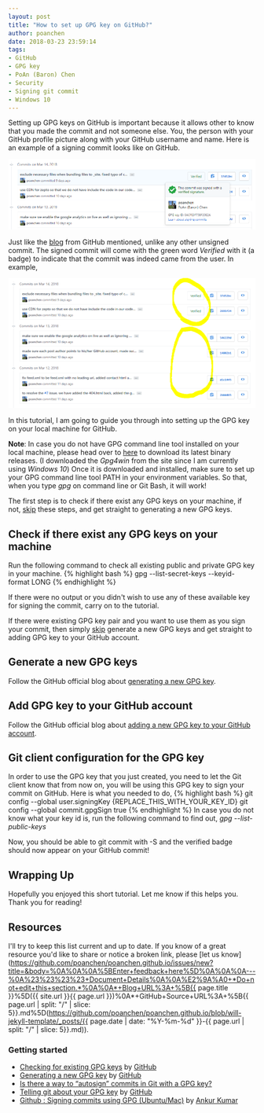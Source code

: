 ```yaml
---
layout: post
title: "How to set up GPG key on GitHub?"
author: poanchen
date: 2018-03-23 23:59:14
tags:
- GitHub
- GPG key
- PoAn (Baron) Chen
- Security
- Signing git commit
- Windows 10
---
```

Setting up GPG keys on GitHub is important because it allows other to know that you made the commit and not someone else. You, the person with your GitHub profile picture along with your GitHub username and name. Here is an example of a signing commit looks like on GitHub.

<img src="/img/2018/03/23/how-to-set-up-gpg-key-in-github/signing commit sample.png" alt="signing commit sample">

Just like the [blog](https://blog.github.com/2016-04-05-gpg-signature-verification/) from GitHub mentioned, unlike any other unsigned commit. The signed commit will come with the green word *Verified* with it (a badge) to indicate that the commit was indeed came from the user. In example,

<img src="/img/2018/03/23/how-to-set-up-gpg-key-in-github/commits sample.png" alt="commits sample">

In this tutorial, I am going to guide you through into setting up the GPG key on your local machine for GitHub.

**Note**: In case you do not have GPG command line tool installed on your local machine, please head over to [here](https://www.gnupg.org/download/) to download its latest binary releases. (I downloaded the *Gpg4win* from the site since I am currently using *Windows 10*) Once it is downloaded and installed, make sure to set up your GPG command line tool PATH in your environment variables. So that, when you type *gpg* on command line or Git Bash, it will work!

The first step is to check if there exist any GPG keys on your machine, if not, [skip](#generate-a-new-gpg-keys) these steps, and get straight to generating a new GPG keys.

## Check if there exist any GPG keys on your machine
Run the following command to check all existing public and private GPG key in your machine.
{% highlight bash %}
  gpg --list-secret-keys --keyid-format LONG
{% endhighlight %}

If there were no output or you didn't wish to use any of these available key for signing the commit, carry on to the tutorial.

If there were existing GPG key pair and you want to use them as you sign your commit, then simply [skip](#add-gpg-key-to-your-github-account) generate a new GPG keys and get straight to adding GPG key to your GitHub account.

## Generate a new GPG keys
Follow the GitHub official blog about [generating a new GPG key](https://help.github.com/articles/generating-a-new-gpg-key).

## Add GPG key to your GitHub account
Follow the GitHub official blog about [adding a new GPG key to your GitHub account](https://help.github.com/articles/adding-a-new-gpg-key-to-your-github-account).

## Git client configuration for the GPG key
In order to use the GPG key that you just created, you need to let the Git client know that from now on, you will be using this GPG key to sign your commit on GitHub. Here is what you needed to do,
{% highlight bash %}
  git config --global user.signingKey {REPLACE_THIS_WITH_YOUR_KEY_ID}
  git config --global commit.gpgSign true
{% endhighlight %}
In case you do not know what your key id is, run the following command to find out, *gpg --list-public-keys*

Now, you should be able to git commit with -S and the verified badge should now appear on your GitHub commit!

## Wrapping Up

Hopefully you enjoyed this short tutorial. Let me know if this helps you. Thank you for reading!

## Resources

I'll try to keep this list current and up to date. If you know of a great resource you'd like to share or notice a broken link, please [let us know](https://github.com/poanchen/poanchen.github.io/issues/new?title=&body=%0A%0A%0A%5BEnter+feedback+here%5D%0A%0A%0A---%0A%23%23%23%23+Document+Details%0A%0A%E2%9A%A0+*Do+not+edit+this+section.*%0A%0A*+Blog+URL%3A+%5B{{ page.title }}%5D({{ site.url }}{{ page.url }})%0A*+GitHub+Source+URL%3A+%5B{{ page.url | split: "/" | slice: 5}}.md%5D(https://github.com/poanchen/poanchen.github.io/blob/will-jekyll-template/_posts/{{ page.date | date: "%Y-%m-%d" }}-{{ page.url | split: "/" | slice: 5}}.md)).

### Getting started

* [Checking for existing GPG keys](https://help.github.com/articles/checking-for-existing-gpg-keys) by [GitHub](https://github.com)
* [Generating a new GPG key](https://help.github.com/articles/generating-a-new-gpg-key) by [GitHub](https://github.com)
* [Is there a way to “autosign” commits in Git with a GPG key?](https://stackoverflow.com/questions/10161198/is-there-a-way-to-autosign-commits-in-git-with-a-gpg-key)
* [Telling git about your GPG key](https://help.github.com/articles/telling-git-about-your-gpg-key/#platform-windows) by [GitHub](https://github.com)
* [Github : Signing commits using GPG (Ubuntu/Mac)](https://gist.github.com/ankurk91/c4f0e23d76ef868b139f3c28bde057fc) by [Ankur Kumar](https://github.com/ankurk91)